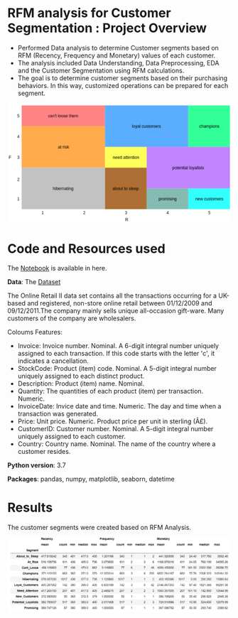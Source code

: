 # **RFM analysis for Customer Segmentation : Project Overview**

* Performed Data analysis to determine Customer segments based on RFM (Recency, Frequency and Monetary) values of each customer.
* The analysis included Data Understanding, Data Preprocessing, EDA and the Customer Segmentation using RFM calculations. 
* The goal is to determine customer segments based on their purchasing behaviors. In this way, customized operations can be prepared for each segment.

![](Images/rfm_chart.PNG)

# **Code and Resources used**

The [Notebook](https://gitlab.com/cansuyalcin/projects_portfolio/-/blob/master/Personal%20Projects/RFM%20analysis%20for%20Customer%20Segmentation/RFM-analysis.ipynb) is available in here. 

**Data**: The [Dataset](https://archive.ics.uci.edu/ml/datasets/Online+Retail+II)

The Online Retail II data set contains all the transactions occurring for a UK-based and registered, non-store online retail between 01/12/2009 and 09/12/2011.The company mainly sells unique all-occasion gift-ware. Many customers of the company are wholesalers.

Coloums Features: 

* Invoice: Invoice number. Nominal. A 6-digit integral number uniquely assigned to each transaction. If this code starts with the letter 'c', it indicates a cancellation.
* StockCode: Product (item) code. Nominal. A 5-digit integral number uniquely assigned to each distinct product.
* Description: Product (item) name. Nominal.
* Quantity: The quantities of each product (item) per transaction. Numeric.
* InvoiceDate: Invice date and time. Numeric. The day and time when a transaction was generated.
* Price: Unit price. Numeric. Product price per unit in sterling (Â£).
* CustomerID: Customer number. Nominal. A 5-digit integral number uniquely assigned to each customer.
* Country: Country name. Nominal. The name of the country where a customer resides.

**Python version**: 3.7

**Packages**: pandas, numpy, matplotlib, seaborn, datetime

# **Results**

The customer segments were created based on RFM Analysis.   

![ ](Images/results.PNG)


